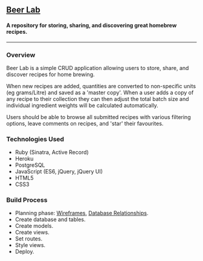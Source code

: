 ## [Beer Lab](https://beer-lab.herokuapp.com)
#### A repository for storing, sharing, and discovering great homebrew recipes.
---

### Overview
Beer Lab is a simple CRUD application allowing users to store, share, and discover recipes for home brewing. 

When new recipes are added, quantities are converted to non-specific units (eg grams/Litre) and saved as a 'master copy'. When a user adds a copy of any recipe to their collection they can then adjust the total batch size and individual ingredient weights will be calculated automatically.

Users should be able to browse all submitted recipes with various filtering options, leave comments on recipes, and 'star' their favourites.

### Technologies Used
* Ruby (Sinatra, Active Record)
* Heroku
* PostgreSQL
* JavaScript (ES6, jQuery, jQuery UI)
* HTML5
* CSS3

### Build Process
* Planning phase: [Wireframes](https://goo.gl/q01dLx), [Database Relationships](https://goo.gl/XO7244).
* Create database and tables.
* Create models.
* Create views.
* Set routes.
* Style views.
* Deploy. 
